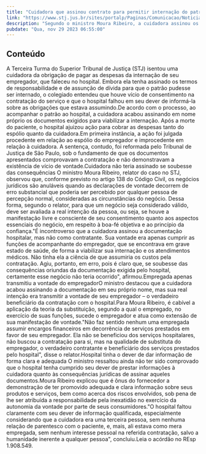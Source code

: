 ```yaml
---
title: "Cuidadora que assinou contrato para permitir internação do patrão não terá de pagar dívida com hospital"
link: "https://www.stj.jus.br/sites/portalp/Paginas/Comunicacao/Noticias/2023/29112023-Cuidadora-que-assinou-contrato-para-permitir-internacao-do-patrao-nao-tera-de-pagar-divida-com-hospital.aspx"
description: "Segundo o ministro Moura Ribeiro, a cuidadora assinou os papéis na qualidade de substituta de seu empregador – o verdadeiro contratante e beneficiário dos serviços prestados pelo hospital."
pubdate: "Qua, nov 29 2023 06:55:00"
---
```


## Conteúdo

​A Terceira Turma do Superior Tribunal de Justiça (STJ) isentou uma cuidadora da obrigação de pagar as despesas da internação de seu empregador, que faleceu no hospital. Embora ela tenha assinado os termos de responsabilidade e de assunção de dívida para que o patrão pudesse ser internado, o colegiado entendeu que houve vício de consentimento na contratação do serviço e que o hospital falhou em seu dever de informá-la sobre as obrigações que estava assumindo.De acordo com o processo, ao acompanhar o patrão ao hospital, a cuidadora acabou assinando em nome próprio os documentos exigidos para viabilizar a internação. Após a morte do paciente, o hospital ajuizou ação para cobrar as despesas tanto do espólio quanto da cuidadora.Em primeira instância, a ação foi julgada procedente em relação ao espólio do empregador e improcedente em relação à cuidadora. A sentença, contudo, foi reformada pelo Tribunal de Justiça de São Paulo, sob o fundamento de que os documentos apresentados comprovavam a contratação e não demonstravam a existência de vício de vontade.Cuidadora não teria assinado se soubesse das consequências O ministro Moura Ribeiro, relator do caso no STJ, observou que, conforme previsto no artigo 138 do Código Civil, os negócios jurídicos são anuláveis quando as declarações de vontade decorrem de erro substancial que poderia ser percebido por qualquer pessoa de percepção normal, consideradas as circunstâncias do negócio. Dessa forma, segundo o relator, para que um negócio seja considerado válido, deve ser avaliada a real intenção da pessoa, ou seja, se houve a manifestação livre e consciente de seu consentimento quanto aos aspectos essenciais do negócio, em respeito à boa-fé objetiva e ao princípio da confiança."É incontroverso que a cuidadora assinou a documentação hospitalar, mas não como contratante. Sua vontade era apenas cumprir as funções de acompanhante do empregador, que se encontrava em grave estado de saúde, de forma a viabilizar sua internação e os atendimentos médicos. Não tinha ela a ciência de que assumiria os custos pela contratação. Agiu, portanto, em erro, pois é claro que, se soubesse das consequências oriundas da documentação exigida pelo hospital, certamente esse negócio não teria ocorrido", afirmou.Empregada apenas transmitiu a vontade do empregadorO ministro destacou que a cuidadora acabou assinando a documentação em seu próprio nome, mas sua real intenção era transmitir a vontade de seu empregador – o verdadeiro beneficiário da contratação com o hospital.Para Moura Ribeiro, é cabível a aplicação da teoria da substituição, segundo a qual o empregado, no exercício de suas funções, sucede o empregador e atua como extensão de sua manifestação de vontade."Não faz sentido nenhum uma empregada assumir encargos financeiros em decorrência de serviços prestados em favor de seu empregador. Ela não se beneficiou dos serviços hospitalares, não buscou a contratação para si, mas na qualidade de substituta do empregador, o verdadeiro contratante e beneficiário dos serviços prestados pelo hospital", disse o relator.Hospital tinha o dever de dar informação de forma clara e adequada O ministro ressaltou ainda não ter sido comprovado que o hospital tenha cumprido seu dever de prestar informações à cuidadora quanto às consequências jurídicas de assinar aqueles documentos.Moura Ribeiro explicou que é ônus do fornecedor a demonstração de ter promovido adequada e clara informação sobre seus produtos e serviços, bem como acerca dos riscos envolvidos, sob pena de lhe ser atribuída a responsabilidade pela inexatidão no exercício da autonomia da vontade por parte de seus consumidores."O hospital faltou claramente com seu dever de informação qualificada, especialmente considerando que a cuidadora era uma terceira pessoa, sem nenhuma relação de parentesco com o paciente, e, mais, ali estava como mera empregada, sem nenhum interesse pessoal na referida contratação, salvo a humanidade inerente a qualquer pessoa", concluiu.Leia o acórdão no REsp 1.908.549.
